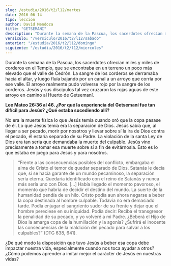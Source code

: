 ```yaml
---
slug: /estudia/2016/t2/l12/martes
date: 2016-06-14
tipo: leccion
author: David Mendoza
title: "GETSEMANÍ"
description: "Durante la semana de la Pascua, los sacerdotes ofrecían miles y miles de  corderos en el Templo, que se encontraba en un terreno un poco más elevado que  el valle de Cedrón. La sangre de los corderos se derramaba hacia el altar, y  luego fluía bajando por un canal a un arr..."
versiculo: "/versiculo/2016/t2/l12/sabado"
anterior: "/estudia/2016/t2/l12/domingo"
siguiente: "/estudia/2016/t2/l12/miercoles"
---
```


Durante la semana de la Pascua, los sacerdotes ofrecían miles y miles de corderos en el Templo, que se encontraba en un terreno un poco más elevado que el valle de Cedrón. La sangre de los corderos se derramaba hacia el altar, y luego fluía bajando por un canal a un arroyo que corría por ese valle. El arroyo realmente pudo volverse rojo por la sangre de los corderos. Jesús y sus discípulos tal vez cruzaron las rojas aguas de este arroyo en camino al Huerto de Getsemaní.

**Lee Mateo 26:36 al 46. ¿Por qué la experiencia del Getsemaní fue tan difícil para Jesús? ¿Qué estaba sucediendo allí?**

No era la muerte física lo que Jesús temía cuando oró que la copa pasase de él. Lo que Jesús temía era la separación de Dios. Jesús sabía que, al llegar a ser pecado, morir por nosotros y llevar sobre sí la ira de Dios contra el pecado, él estaría separado de su Padre. La violación de la santa Ley de Dios era tan seria que demandaba la muerte del culpable. Jesús vino precisamente a tomar esa muerte sobre sí a fin de evitárnosla. Esto es lo que estaba en juego para Jesús y para nosotros.

> “Frente a las consecuencias posibles del conflicto, embargaba el alma de Cristo el temor de quedar separado de Dios. Satanás le decía que, si se hacía garante de un mundo pecaminoso, la separación sería eterna. Quedaría identificado con el reino de Satanás y nunca más sería uno con Dios. [...] Había llegado el momento pavoroso, el momento que habría de decidir el destino del mundo. La suerte de la humanidad pendía de un hilo. Cristo podía aun ahora negarse a beber la copa destinada al hombre culpable. Todavía no era demasiado tarde. Podía enjugar el sangriento sudor de su frente y dejar que el hombre pereciese en su iniquidad. Podía decir: Reciba el transgresor la penalidad de su pecado, y yo volveré a mi Padre. ¿Beberá el Hijo de Dios la amarga copa de la humillación y la agonía? ¿Sufrirá el inocente las consecuencias de la maldición del pecado para salvar a los culpables?” (DTG 638, 641).

¿De qué modo la disposición que tuvo Jesús a beber esa copa debe impactar nuestra vida, especialmente cuando nos toca ayudar a otros? ¿Cómo podemos aprender a imitar mejor el carácter de Jesús en nuestras vidas?
